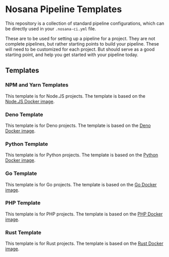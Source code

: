 # Nosana Pipeline Templates

This repository is a collection of standard pipeline configurations,
which can be directly used in your `.nosana-ci.yml` file.

These are to be used for setting up a pipeline for a project.
They are not complete pipelines, but rather starting points to build your pipeline.
These will need to be customized for each project.
But should serve as a good starting point, and help you get started with your pipeline today.


## Templates

### NPM and Yarn Templates

This template is for Node.JS projects.
The template is based on the [Node.JS Docker image](https://hub.docker.com/_/node/).

### Deno Template

This template is for Deno projects.
The template is based on the [Deno Docker image](https://hub.docker.com/r/denoland/deno).

### Python Template

This template is for Python projects.
The template is based on the [Python Docker image](https://hub.docker.com/_/python/).

### Go Template

This template is for Go projects.
The template is based on the [Go Docker image](https://hub.docker.com/_/golang/).

### PHP Template

This template is for PHP projects.
The template is based on the [PHP Docker image](https://hub.docker.com/_/php/).

### Rust Template

This template is for Rust projects.
The template is based on the [Rust Docker image](https://hub.docker.com/_/rust/).

